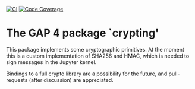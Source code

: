 [![CI](https://github.com/gap-packages/crypting/actions/workflows/CI.yml/badge.svg)](https://github.com/gap-packages/crypting/actions/workflows/CI.yml)
[![Code Coverage](https://codecov.io/github/gap-packages/crypting/coverage.svg?branch=master&token=)](https://codecov.io/gh/gap-packages/crypting)

# The GAP 4 package `crypting'

This package implements some cryptographic primitives. At the moment
this is a custom implementation of SHA256 and HMAC, which is needed
to sign messages in the Jupyter kernel.

Bindings to a full crypto library are a possibility for the future, and
pull-requests (after discussion) are appreciated.


